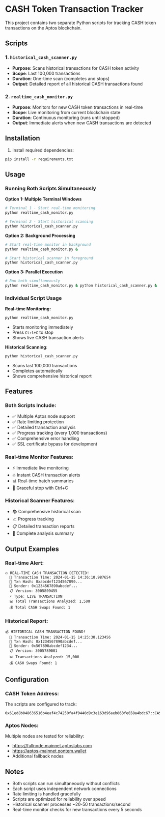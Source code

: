 # CASH Token Transaction Tracker

This project contains two separate Python scripts for tracking CASH token transactions on the Aptos blockchain.

## Scripts

### 1. `historical_cash_scanner.py`
- **Purpose**: Scans historical transactions for CASH token activity
- **Scope**: Last 100,000 transactions
- **Duration**: One-time scan (completes and stops)
- **Output**: Detailed report of all historical CASH transactions found

### 2. `realtime_cash_monitor.py`
- **Purpose**: Monitors for new CASH token transactions in real-time
- **Scope**: Live monitoring from current blockchain state
- **Duration**: Continuous monitoring (runs until stopped)
- **Output**: Immediate alerts when new CASH transactions are detected

## Installation

1. Install required dependencies:
```bash
pip install -r requirements.txt
```

## Usage

### Running Both Scripts Simultaneously

**Option 1: Multiple Terminal Windows**
```bash
# Terminal 1 - Start real-time monitoring
python realtime_cash_monitor.py

# Terminal 2 - Start historical scanning
python historical_cash_scanner.py
```

**Option 2: Background Processing**
```bash
# Start real-time monitor in background
python realtime_cash_monitor.py &

# Start historical scanner in foreground
python historical_cash_scanner.py
```

**Option 3: Parallel Execution**
```bash
# Run both simultaneously
python realtime_cash_monitor.py & python historical_cash_scanner.py &
```

### Individual Script Usage

**Real-time Monitoring:**
```bash
python realtime_cash_monitor.py
```
- Starts monitoring immediately
- Press `Ctrl+C` to stop
- Shows live CASH transaction alerts

**Historical Scanning:**
```bash
python historical_cash_scanner.py
```
- Scans last 100,000 transactions
- Completes automatically
- Shows comprehensive historical report

## Features

### Both Scripts Include:
- ✅ Multiple Aptos node support
- ✅ Rate limiting protection
- ✅ Detailed transaction analysis
- ✅ Progress tracking (every 1,000 transactions)
- ✅ Comprehensive error handling
- ✅ SSL certificate bypass for development

### Real-time Monitor Features:
- ⚡ Immediate live monitoring
- 🔥 Instant CASH transaction alerts
- 📊 Real-time batch summaries
- 🛑 Graceful stop with Ctrl+C

### Historical Scanner Features:
- 📚 Comprehensive historical scan
- 📈 Progress tracking
- 📋 Detailed transaction reports
- 🎯 Complete analysis summary

## Output Examples

### Real-time Alert:
```
🔥 REAL-TIME CASH TRANSACTION DETECTED!
  📅 Transaction Time: 2024-01-15 14:36:10.987654
  🔗 Txn Hash: 0xabcdef1234567890...
  👤 Sender: 0x1234567890abcdef...
  📋 Version: 3005809455
  ⚡ Type: LIVE TRANSACTION
  📊 Total Transactions Analyzed: 1,500
  💰 Total CASH Swaps Found: 1
```

### Historical Report:
```
💰 HISTORICAL CASH TRANSACTION FOUND!
  📅 Transaction Time: 2024-01-15 14:25:30.123456
  🔗 Txn Hash: 0x1234567890abcdef...
  👤 Sender: 0x567890abcdef1234...
  📋 Version: 3005789001
  📊 Transactions Analyzed: 15,000
  💰 CASH Swaps Found: 1
```

## Configuration

### CASH Token Address:
The scripts are configured to track:
```
0x61ed8b048636516b4eaf4c74250fa4f9440d9c3e163d96aeb863fe658a4bdc67::CASH::CASH
```

### Aptos Nodes:
Multiple nodes are tested for reliability:
- https://fullnode.mainnet.aptoslabs.com
- https://aptos-mainnet.pontem.wallet
- Additional fallback nodes

## Notes

- Both scripts can run simultaneously without conflicts
- Each script uses independent network connections
- Rate limiting is handled gracefully
- Scripts are optimized for reliability over speed
- Historical scanner processes ~20-50 transactions/second
- Real-time monitor checks for new transactions every 5 seconds 